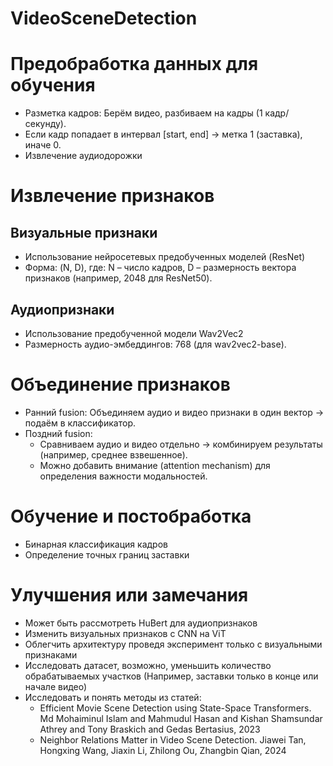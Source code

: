 # VideoSceneDetection

# Предобработка данных для обучения
- Разметка кадров: Берём видео, разбиваем на кадры (1 кадр/секунду).
- Если кадр попадает в интервал [start, end] → метка 1 (заставка), иначе 0.
- Извлечение аудиодорожки

# Извлечение признаков
## Визуальные признаки
- Использование нейросетевых предобученных моделей (ResNet)
- Форма: (N, D), где: N – число кадров, D – размерность вектора признаков (например, 2048 для ResNet50).

## Аудиопризнаки
- Использование предобученной модели Wav2Vec2
- Размерность аудио-эмбеддингов: 768 (для wav2vec2-base).

# Объединение признаков
- Ранний fusion: Объединяем аудио и видео признаки в один вектор → подаём в классификатор.
- Поздний fusion:
    - Сравниваем аудио и видео отдельно → комбинируем результаты (например, среднее взвешенное).
    - Можно добавить внимание (attention mechanism) для определения важности модальностей.

# Обучение и постобработка
- Бинарная классификация кадров
- Определение точных границ заставки

# Улучшения или замечания
- Может быть рассмотреть HuBert для аудиопризнаков
- Изменить визуальных признаков с CNN на ViT
- Облегчить архитектуру проведя эксперимент только с визуальными признаками
- Исследовать датасет, возможно, уменьшить количество обрабатываемых участков (Например, заставки только в конце или начале видео)
- Исследовать и понять методы из статей:
    - Efficient Movie Scene Detection using State-Space Transformers. Md Mohaiminul Islam and Mahmudul Hasan and Kishan Shamsundar Athrey and Tony Braskich and Gedas Bertasius, 2023
    - Neighbor Relations Matter in Video Scene Detection. Jiawei Tan, Hongxing Wang, Jiaxin Li, Zhilong Ou, Zhangbin Qian, 2024